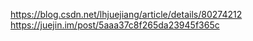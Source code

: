 https://blog.csdn.net/lhjuejiang/article/details/80274212
https://juejin.im/post/5aaa37c8f265da23945f365c